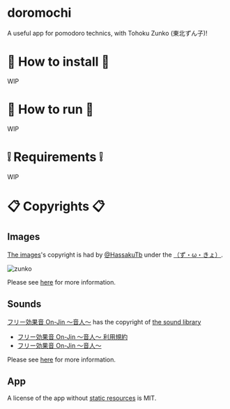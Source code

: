 # doromochi
A useful app for pomodoro technics, with Tohoku Zunko (東北ずん子)!

# :gift: How to install :gift:
WIP

# :thinking: How to run :thinking:
WIP

# :grey_exclamation: Requirements :grey_exclamation:
WIP

# :clipboard: Copyrights :clipboard:
## Images
[The images](resources/images)'s copyright
is had by [\@HassakuTb](https://twitter.com/HassakuTb)
under the [（ず・ω・きょ）](http://zunko.jp/guideline.html).

![zunko](resources/images/work_finishes.png)

Please see [here](resources/images/LICENSE.md)
for more information.

## Sounds
[フリー効果音 On-Jin ～音人～](https://on-jin.com/) has the copyright of
[the sound library](https://github.com/aiya000/eta-doromochi/blob/master/sounds)

- [フリー効果音 On-Jin ～音人～ 利用規約](https://on-jin.com/kiyaku.php)
- [フリー効果音 On-Jin ～音人～](https://on-jin.com/)

Please see [here](resources/sounds/LICENSE.md)
for more information.

## App
A license of the app without [static resources](resources) is MIT.
